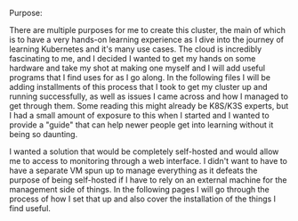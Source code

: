Purpose:

There are multiple purposes for me to create this cluster, the main of which is to have a very hands-on learning experience as I dive into the journey of learning Kubernetes and it's many use cases.  The cloud is incredibly fascinating to me, and I decided I wanted to get my hands on some hardware and take my shot at making one myself and I will add useful programs that I find uses for as I go along.  In the following files I will be adding installments of this process that I took to get my cluster up and running successfully, as well as issues I came across and how I managed to get through them.  Some reading this might already be K8S/K3S experts, but I had a small amount of exposure to this when I started and I wanted to provide a "guide" that can help newer people get into learning without it being so daunting.

I wanted a solution that would be completely self-hosted and would allow me to access to monitoring through a web interface.  I didn't want to have to have a separate VM spun up to manage everything as it defeats the purpose of being self-hosted if I have to rely on an external machine for the management side of things.  In the following pages I will go through the process of how I set that up and also cover the installation of the things I find useful.
